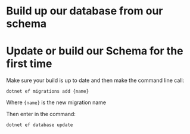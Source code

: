 # Build up our database from our schema


# Update or build our Schema for the first time

Make sure your build is up to date and then make the command line call:

```
dotnet ef migrations add {name}
```

Where `{name}` is the new migration name

Then enter in the command: 

```
dotnet ef database update
```

